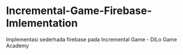 # Incremental-Game-Firebase-Imlementation
Implementasi sederhada firebase pada Incremental Game - DILo Game Academy

